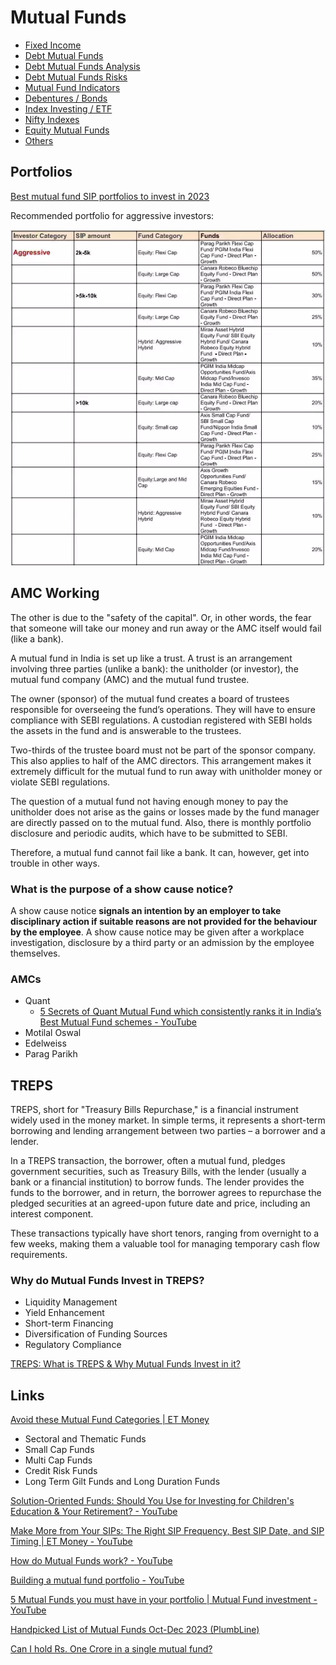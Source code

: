 # Mutual Funds

- [Fixed Income](economics/mutual-funds/fixed-income.md)
- [Debt Mutual Funds](economics/mutual-funds/debt-mutual-funds.md)
- [Debt Mutual Funds Analysis](economics/mutual-funds/debt-mutual-funds-analysis.md)
- [Debt Mutual Funds Risks](economics/mutual-funds/debt-mutual-funds-risks.md)
- [Mutual Fund Indicators](economics/mutual-funds/mutual-funds-indicators.md)
- [Debentures / Bonds](economics/mutual-funds/debentures-bonds.md)
- [Index Investing / ETF](economics/mutual-funds/index-investing-etf.md)
- [Nifty Indexes](economics/mutual-funds/nifty-indexes-indices.md)
- [Equity Mutual Funds](economics/mutual-funds/equity-mutual-funds.md)
- [Others](economics/mutual-funds/others.md)

## Portfolios

[Best mutual fund SIP portfolios to invest in 2023](https://economictimes.indiatimes.com/mf/analysis/best-mutual-fund-sip-portfolios-to-invest-in-2023/articleshow/96612369.cms)

Recommended portfolio for aggressive investors:

![image](../../media/portfolio-for-aggressive-investors.webp)

## AMC Working

The other is due to the "safety of the capital". Or, in other words, the fear that someone will take our money and run away or the AMC itself would fail (like a bank).

A mutual fund in India is set up like a trust. A trust is an arrangement involving three parties (unlike a bank): the unitholder (or investor), the mutual fund company (AMC) and the mutual fund trustee.

The owner (sponsor) of the mutual fund creates a board of trustees responsible for overseeing the fund’s operations. They will have to ensure compliance with SEBI regulations. A custodian registered with SEBI holds the assets in the fund and is answerable to the trustees.

Two-thirds of the trustee board must not be part of the sponsor company. This also applies to half of the AMC directors. This arrangement makes it extremely difficult for the mutual fund to run away with unitholder money or violate SEBI regulations.

The question of a mutual fund not having enough money to pay the unitholder does not arise as the gains or losses made by the fund manager are directly passed on to the mutual fund. Also, there is monthly portfolio disclosure and periodic audits, which have to be submitted to SEBI.

Therefore, a mutual fund cannot fail like a bank. It can, however, get into trouble in other ways.

### What is the purpose of a show cause notice?

A show cause notice **signals an intention by an employer to take disciplinary action if suitable reasons are not provided for the behaviour by the employee**. A show cause notice may be given after a workplace investigation, disclosure by a third party or an admission by the employee themselves.

### AMCs

- Quant
    - [5 Secrets of Quant Mutual Fund which consistently ranks it in India’s Best Mutual Fund schemes - YouTube](https://www.youtube.com/watch?v=WqFMhqRhVbw&ab_channel=ShankarNath)
- Motilal Oswal
- Edelweiss
- Parag Parikh

## TREPS

TREPS, short for "Treasury Bills Repurchase," is a financial instrument widely used in the money market. In simple terms, it represents a short-term borrowing and lending arrangement between two parties – a borrower and a lender.

In a TREPS transaction, the borrower, often a mutual fund, pledges government securities, such as Treasury Bills, with the lender (usually a bank or a financial institution) to borrow funds. The lender provides the funds to the borrower, and in return, the borrower agrees to repurchase the pledged securities at an agreed-upon future date and price, including an interest component.

These transactions typically have short tenors, ranging from overnight to a few weeks, making them a valuable tool for managing temporary cash flow requirements.

### Why do Mutual Funds Invest in TREPS?

- Liquidity Management
- Yield Enhancement
- Short-term Financing
- Diversification of Funding Sources
- Regulatory Compliance

[TREPS: What is TREPS & Why Mutual Funds Invest in it?](https://mutualfund.adityabirlacapital.com/blog/what-is-treps-in-mutual-fund)

## Links

[Avoid these Mutual Fund Categories | ET Money](https://www.youtube.com/watch?v=4IuT2GOFiCI)

- Sectoral and Thematic Funds
- Small Cap Funds
- Multi Cap Funds
- Credit Risk Funds
- Long Term Gilt Funds and Long Duration Funds

[Solution-Oriented Funds: Should You Use for Investing for Children's Education & Your Retirement? - YouTube](https://www.youtube.com/watch?v=pTPtxE_BkAc)

[Make More from Your SIPs: The Right SIP Frequency, Best SIP Date, and SIP Timing | ET Money - YouTube](https://www.youtube.com/watch?v=OCl-z-IXXEE)

[How do Mutual Funds work? - YouTube](https://www.youtube.com/watch?v=OuYvU5m2rhQ)

[Building a mutual fund portfolio - YouTube](https://www.youtube.com/watch?v=6Zrl3ZeqqsE)

[5 Mutual Funds you must have in your portfolio | Mutual Fund investment - YouTube](https://www.youtube.com/watch?v=QiFo-Bw2dyI)

[Handpicked List of Mutual Funds Oct-Dec 2023 (PlumbLine)](https://freefincal.com/handpicked-list-of-mutual-funds-oct-dec-2023-plumbline/)

[Can I hold Rs. One Crore in a single mutual fund?](https://freefincal.com/can-i-hold-rs-one-crore-in-a-single-mutual-fund/)
